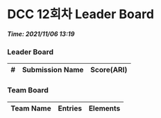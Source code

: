 # DCC 12회차 Leader Board
***Time: 2021/11/06 13:19***

### Leader Board

|#|Submission Name|Score(ARI)|
|:---:|:---:|:---:|

### Team Board

|Team Name|Entries|Elements|
|:---:|:---:|:---:|
